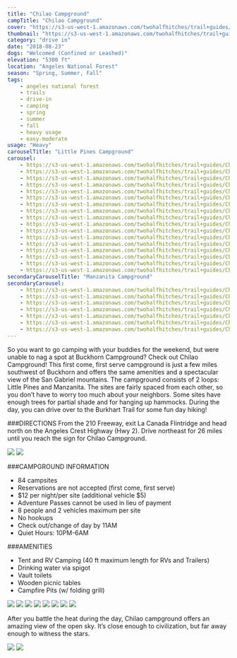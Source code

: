 ```yaml
---
title: "Chilao Campground"
campTitle: "Chilao Campground"
cover: "https://s3-us-west-1.amazonaws.com/twohalfhitches/trail+guides/Chilao+Campground/Content/_J8A5663.jpg"
thumbnail: "https://s3-us-west-1.amazonaws.com/twohalfhitches/trail+guides/Chilao+Campground/Content/thumbnail.jpg"
category: "drive in"
date: "2018-08-23"
dogs: "Welcomed (Confined or Leashed)"
elevation: "5300 ft"
location: "Angeles National Forest"
season: "Spring, Summer, Fall"
tags:
    - angeles national forest
    - trails
    - drive-in
    - camping
    - spring
    - summer
    - fall
    - heavy usage
    - easy-moderate
usage: "Heavy"
carouselTitle: "Little Pines Campground"
carousel:
    - https://s3-us-west-1.amazonaws.com/twohalfhitches/trail+guides/Chilao+Campground/Little+Pines/P1030846.jpg
    - https://s3-us-west-1.amazonaws.com/twohalfhitches/trail+guides/Chilao+Campground/Little+Pines/P1030855.jpg
    - https://s3-us-west-1.amazonaws.com/twohalfhitches/trail+guides/Chilao+Campground/Little+Pines/P1030858.jpg
    - https://s3-us-west-1.amazonaws.com/twohalfhitches/trail+guides/Chilao+Campground/Little+Pines/P1030865.jpg
    - https://s3-us-west-1.amazonaws.com/twohalfhitches/trail+guides/Chilao+Campground/Little+Pines/P1030876.jpg
    - https://s3-us-west-1.amazonaws.com/twohalfhitches/trail+guides/Chilao+Campground/Little+Pines/P1030878.jpg
    - https://s3-us-west-1.amazonaws.com/twohalfhitches/trail+guides/Chilao+Campground/Little+Pines/P1090580.jpg
    - https://s3-us-west-1.amazonaws.com/twohalfhitches/trail+guides/Chilao+Campground/Little+Pines/P1090585.jpg
    - https://s3-us-west-1.amazonaws.com/twohalfhitches/trail+guides/Chilao+Campground/Little+Pines/P1090594.jpg
    - https://s3-us-west-1.amazonaws.com/twohalfhitches/trail+guides/Chilao+Campground/Little+Pines/P1090617.jpg
    - https://s3-us-west-1.amazonaws.com/twohalfhitches/trail+guides/Chilao+Campground/Little+Pines/P1090622.jpg
    - https://s3-us-west-1.amazonaws.com/twohalfhitches/trail+guides/Chilao+Campground/Little+Pines/P1090625.jpg
    - https://s3-us-west-1.amazonaws.com/twohalfhitches/trail+guides/Chilao+Campground/Little+Pines/P1090635.jpg
    - https://s3-us-west-1.amazonaws.com/twohalfhitches/trail+guides/Chilao+Campground/Little+Pines/P1090667.jpg
    - https://s3-us-west-1.amazonaws.com/twohalfhitches/trail+guides/Chilao+Campground/Little+Pines/P1090673.jpg
    - https://s3-us-west-1.amazonaws.com/twohalfhitches/trail+guides/Chilao+Campground/Little+Pines/P1090685.jpg
    - https://s3-us-west-1.amazonaws.com/twohalfhitches/trail+guides/Chilao+Campground/Little+Pines/P1090747.jpg
secondaryCarouselTitle: "Manzanita Campground"
secondaryCarousel:
    - https://s3-us-west-1.amazonaws.com/twohalfhitches/trail+guides/Chilao+Campground/Manzanita/_J8A5635.jpg
    - https://s3-us-west-1.amazonaws.com/twohalfhitches/trail+guides/Chilao+Campground/Manzanita/_J8A5638.jpg
    - https://s3-us-west-1.amazonaws.com/twohalfhitches/trail+guides/Chilao+Campground/Manzanita/_J8A5656.jpg
    - https://s3-us-west-1.amazonaws.com/twohalfhitches/trail+guides/Chilao+Campground/Manzanita/_J8A5663a.jpg
    - https://s3-us-west-1.amazonaws.com/twohalfhitches/trail+guides/Chilao+Campground/Manzanita/_J8A5666.jpg
    - https://s3-us-west-1.amazonaws.com/twohalfhitches/trail+guides/Chilao+Campground/Manzanita/_J8A5671.jpg
    - https://s3-us-west-1.amazonaws.com/twohalfhitches/trail+guides/Chilao+Campground/Manzanita/_J8A5677.jpg
---
```


So you want to go camping with your buddies for the weekend, but were unable to nag a spot at Buckhorn Campground? Check out Chilao Campground! This first come, first serve campground is just a few miles southwest of Buckhorn and offers the same amenities and a spectacular view of the San Gabriel mountains. The campground consists of 2 loops: Little Pines and Manzanita. The sites are fairly spaced from each other, so you don’t have to worry too much about your neighbors. Some sites have enough trees for partial shade and for hanging up hammocks. During the day, you can drive over to the Burkhart Trail for some fun day hiking!

###DIRECTIONS
From the 210 Freeway, exit La Canada Flintridge and head north on the Angeles Crest Highway (Hwy 2). Drive northeast for 26 miles until you reach the sign for Chilao Campground.

![](https://s3-us-west-1.amazonaws.com/twohalfhitches/trail+guides/Chilao+Campground/Content/_J8A5631.jpg)
![](https://s3-us-west-1.amazonaws.com/twohalfhitches/trail+guides/Chilao+Campground/Content/_J8A5633.jpg)

###CAMPGROUND INFORMATION
- 84 campsites
- Reservations are not accepted (first come, first serve)
- $12 per night/per site (additional vehicle $5)
- Adventure Passes cannot be used in lieu of payment
- 8 people and 2 vehicles maximum per site
- No hookups
- Check out/change of day by 11AM
- Quiet Hours: 10PM-6AM

###AMENITIES
- Tent and RV Camping (40 ft maximum length for RVs and Trailers)
- Drinking water via spigot
- Vault toilets
- Wooden picnic tables
- Campfire Pits (w/ folding grill)

![](https://s3-us-west-1.amazonaws.com/twohalfhitches/trail+guides/Chilao+Campground/Content/_J8A5703.jpg)
![](https://s3-us-west-1.amazonaws.com/twohalfhitches/trail+guides/Chilao+Campground/Content/_J8A5642.jpg)
![](https://s3-us-west-1.amazonaws.com/twohalfhitches/trail+guides/Chilao+Campground/Content/P1090740.jpg)
![](https://s3-us-west-1.amazonaws.com/twohalfhitches/trail+guides/Chilao+Campground/Content/_J8A5648.jpg)
![](https://s3-us-west-1.amazonaws.com/twohalfhitches/trail+guides/Chilao+Campground/Content/_J8A5652.jpg)
![](https://s3-us-west-1.amazonaws.com/twohalfhitches/trail+guides/Chilao+Campground/Content/_J8A5670.jpg)
![](https://s3-us-west-1.amazonaws.com/twohalfhitches/trail+guides/Chilao+Campground/Content/_J8A5689.jpg)
![](https://s3-us-west-1.amazonaws.com/twohalfhitches/trail+guides/Chilao+Campground/Content/_J8A5700.jpg)

After you battle the heat during the day, Chilao campground offers an amazing view of the open sky. It’s close enough to civilization, but far away enough to witness the stars.

![](https://s3-us-west-1.amazonaws.com/twohalfhitches/trail+guides/Chilao+Campground/Content/_J8A5693.jpg)
![](https://s3-us-west-1.amazonaws.com/twohalfhitches/trail+guides/Chilao+Campground/Content/_J8A5686.jpg)
